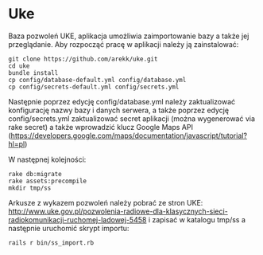 Uke
===

Baza pozwoleń UKE, aplikacja umożliwia zaimportowanie bazy a także jej przeglądanie. Aby rozpocząć pracę w aplikacji należy ją zainstalować:

```
git clone https://github.com/arekk/uke.git
cd uke
bundle install
cp config/database-default.yml config/database.yml
cp config/secrets-default.yml config/secrets.yml
```

Następnie poprzez edycję config/database.yml należy zaktualizować konfigurację nazwy bazy i danych serwera, a także poprzez
edycję config/secrets.yml zaktualizować secret aplikacji (można wygenerować via rake secret) a także wprowadzić klucz Google
Maps API (https://developers.google.com/maps/documentation/javascript/tutorial?hl=pl)

W następnej kolejności:

```
rake db:migrate
rake assets:precompile
mkdir tmp/ss
```

Arkusze z wykazem pozwoleń należy pobrać ze stron UKE: http://www.uke.gov.pl/pozwolenia-radiowe-dla-klasycznych-sieci-radiokomunikacji-ruchomej-ladowej-5458 i zapisać w katalogu tmp/ss a następnie uruchomić skrypt importu:

```
rails r bin/ss_import.rb
```
